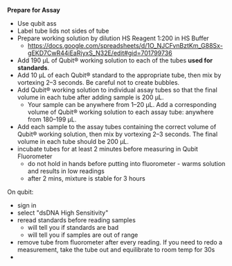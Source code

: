 **Prepare for Assay** 
- Use qubit ass
- Label tube lids not sides of tube
- Prepare working solution by dilution HS Reagent 1:200 in HS Buffer
	- https://docs.google.com/spreadsheets/d/1O_NJCFvnBztKm_G88Sx-gEKD7CwR44iEaRjyxS_N32E/edit#gid=701799736
- Add 190 µL of Qubit® working solution to each of the tubes **used for standards**.
- Add 10 µL of each Qubit® standard to the appropriate tube, then mix by vortexing 2–3 seconds. Be careful not to create bubbles.
- Add Qubit® working solution to individual assay tubes so that the final volume in each tube after adding sample is 200 µL.
	- Your sample can be anywhere from 1–20 µL. Add a corresponding volume of Qubit® working solution to each assay tube: anywhere from 180–199 µL.
-  Add each sample to the assay tubes containing the correct volume of Qubit® working solution, then mix by vortexing 2–3 seconds. The final volume in each tube should be 200 µL.
- incubate tubes for at least 2 minutes before measuring in Qubit Fluorometer 
	- do not hold in hands before putting into fluorometer - warms solution and results in low readings 
	- after 2 mins, mixture is stable for 3 hours

On qubit:
- sign in 
- select "dsDNA High Sensitivity"
- reread standards before reading samples 
	- will tell you if standards are bad 
	- will tell you if samples are out of range 
- remove tube from fluorometer after every reading. If you need to redo a measurement, take the tube out and equilibrate to room temp for 30s
- 